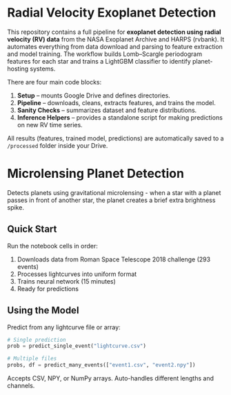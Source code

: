 # Radial Velocity Exoplanet Detection

This repository contains a full pipeline for **exoplanet detection using radial velocity (RV) data** from the NASA Exoplanet Archive and HARPS (rvbank). It automates everything from data download and parsing to feature extraction and model training. The workflow builds Lomb–Scargle periodogram features for each star and trains a LightGBM classifier to identify planet-hosting systems.

There are four main code blocks:
1. **Setup** – mounts Google Drive and defines directories.  
2. **Pipeline** – downloads, cleans, extracts features, and trains the model.  
3. **Sanity Checks** – summarizes dataset and feature distributions.  
4. **Inference Helpers** – provides a standalone script for making predictions on new RV time series.

All results (features, trained model, predictions) are automatically saved to a `/processed` folder inside your Drive.

# Microlensing Planet Detection

Detects planets using gravitational microlensing - when a star with a planet passes in front of another star, the planet creates a brief extra brightness spike.

## Quick Start

Run the notebook cells in order:
1. Downloads data from Roman Space Telescope 2018 challenge (293 events)
2. Processes lightcurves into uniform format
3. Trains neural network (15 minutes)
4. Ready for predictions

## Using the Model

Predict from any lightcurve file or array:
```python
# Single prediction
prob = predict_single_event("lightcurve.csv")

# Multiple files
probs, df = predict_many_events(["event1.csv", "event2.npy"])
```
Accepts CSV, NPY, or NumPy arrays. Auto-handles different lengths and channels.
